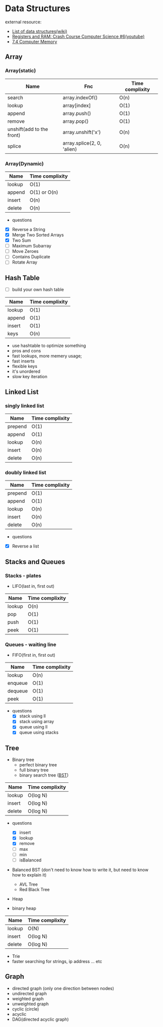 # Data Structures

external resource:

- [List of data structures(wiki)](https://en.wikipedia.org/wiki/List_of_data_structures)
- [Registers and RAM: Crash Course Computer Science #6(youtube)](https://www.youtube.com/watch?v=fpnE6UAfbtU)
- [7.4 Computer Memory](http://statmath.wu.ac.at/courses/data-analysis/itdtHTML/node55.html)

## Array

### Array(static)

Name | Fnc | Time complixity
--- | --- | ---
search |  array.indexOf() |  O(n)
lookup |  array[index] |  O(1)
append    |  array.push()  |  O(1)
remove |  array.pop()   | O(1)
unshift(add to the front) |  array.unshift('x') | O(n)
splice |  array.splice(2, 0, 'alien)   | O(n)
 
### Array(Dynamic)

Name | Time complixity
--- | ---
lookup |  O(1)
append |  O(1) or O(n)
insert |  O(n)
delete |  O(n)

  - questions
   - [x] Reverse a String
   - [x] Merge Two Sorted Arrays
   - [x] Two Sum
   - [ ] Maximum Subarray
   - [ ] Move Zeroes
   - [ ] Contains Duplicate
   - [ ] Rotate Array

## Hash Table
  - [ ] build your own hash table

Name | Time complixity
--- | ---
lookup |  O(1)
append |  O(1)
insert |  O(1)
keys   |  O(n)

 - use hashtable to optimize something
 - pros and cons
  - fast lookups, more memery usage;
  - fast inserts
  - flexible keys
  - it's unordered
  - slow key iteration

## Linked List

### singly linked list

Name | Time complixity
--- | ---
prepend |  O(1)
append  |  O(1)
lookup  |  O(n)
insert  |  O(n)
delete  |  O(n)

### doubly linked list

Name | Time complixity
--- | ---
prepend |  O(1)
append  |  O(1)
lookup  |  O(n)
insert  |  O(n)
delete  |  O(n)

 - questions
  - [x] Reverse a list

## Stacks and Queues

### Stacks - plates

- LIFO(last in, first out)

Name | Time complixity
--- | ---
lookup |  O(n)
pop    |  O(1)
push   |  O(1)
peek   |  O(1)

### Queues - waiting line

- FIFO(first in, first out)

Name | Time complixity
--- | ---
lookup     |  O(n)
enqueue    |  O(1)
dequeue    |  O(1)
peek       |  O(1)

- questions
  - [x] stack using ll
  - [x] stack using array
  - [x] queue using ll
  - [x] queue using stacks

## Tree

- Binary tree
  - perfect binary tree
  - full binary tree
  - binary search tree ([BST](https://visualgo.net/bn/bst))

Name | Time complixity
--- | ---
lookup    |  O(log N)
insert    |  O(log N)
delete    |  O(log N)

  - questions
    - [x] insert
    - [x] lookup
    - [x] remove
    - [ ] max
    - [ ] min
    - [ ] isBalanced

  - Balanced BST (don't need to know how to write it, but need to know how to explain it)
    - AVL Tree
    - Red Black Tree

  - Heap
   - binary heap

Name | Time complixity
--- | ---
lookup    |  O(N)
insert    |  O(log N)
delete    |  O(log N)

  - Trie
   - faster searching for strings, ip address ... etc

## Graph

- directed graph (only one direction between nodes)
- undirected graph
- weighted graph
- unweighted graph
- cyclic (circle)
- acyclic
- DAG(directed acyclic graph)